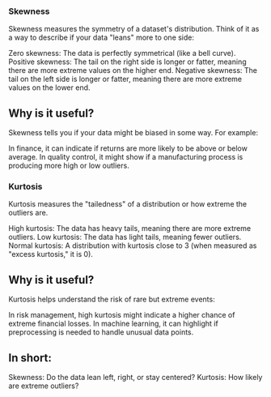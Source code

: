 
### Skewness
Skewness measures the symmetry of a dataset's distribution. Think of it as a way to describe if your data "leans" more to one side:

Zero skewness: The data is perfectly symmetrical (like a bell curve).
Positive skewness: The tail on the right side is longer or fatter, meaning there are more extreme values on the higher end.
Negative skewness: The tail on the left side is longer or fatter, meaning there are more extreme values on the lower end.
## Why is it useful?
Skewness tells you if your data might be biased in some way. For example:

In finance, it can indicate if returns are more likely to be above or below average.
In quality control, it might show if a manufacturing process is producing more high or low outliers.

### Kurtosis
Kurtosis measures the "tailedness" of a distribution or how extreme the outliers are.

High kurtosis: The data has heavy tails, meaning there are more extreme outliers.
Low kurtosis: The data has light tails, meaning fewer outliers.
Normal kurtosis: A distribution with kurtosis close to 3 (when measured as "excess kurtosis," it is 0).
## Why is it useful?
Kurtosis helps understand the risk of rare but extreme events:

In risk management, high kurtosis might indicate a higher chance of extreme financial losses.
In machine learning, it can highlight if preprocessing is needed to handle unusual data points.
## In short:

Skewness: Do the data lean left, right, or stay centered?
Kurtosis: How likely are extreme outliers?